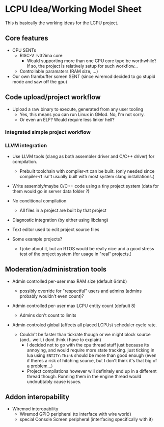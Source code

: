 # LCPU Idea/Working Model Sheet

This is basically the working ideas for the LCPU project.

## Core features

- CPU SENTs
	- RISC-V rv32ima core
		- Would supporting more than one CPU core type be worthwhile? If so, the project is relatively setup for such workflow...
	- Controllable paramaters (RAM size, ...)
- Our own frambuffer screen SENT (since wiremod decided to go stupid mode and saw off the gpu)

## Code upload/project workflow

- Upload a raw binary to execute, generated from any user tooling
	- Yes, this means you can run Linux in GMod. No, I'm not sorry.
	- Or even an ELF? Would require less linker hell?

### Integrated simple project workflow

### LLVM integration

- Use LLVM tools (clang as both assembler driver and C/C++ driver) for compilation.
	- Prebuilt toolchain with compiler-rt can be built. (only needed since compiler-rt isn't usually built with most system clang installations.)

- Write assembly/maybe C/C++ code using a tiny project system (data for them would go in server data folder ?)

- No conditional compilation
	- All files in a project are built by that project

- Diagnostic integration (by either using libclang)

- Text editor used to edit project source files

- Some example projects?
	- I joke about it, but an RTOS would be really nice and a good stress test of the project system (for usage in "real" projects.)

## Moderation/administration tools
- Admin controlled per-user max RAM size (default 64mb)
	- possibly override for "respectful" users and admins (admins probably wouldn't even count)?

- Admin controlled per-user max LCPU entity count (default 8)
	- Admins don't count to limits

- Admin controled global (affects all placed LCPUs) scheduler cycle rate.
	- Couldn't be faster than tickrate though or we might block source (and.. well, i dont think i have to explain)
		- I decided not to go with the cpu thread stuff just because its annoying, and would require more state tracking. just ticking in lua using `ENTITY:Think` should be more than good enough (even if theres a risk of hitching source, but I don't think it's that big of a problem...)
		- Project compilations however will definitely end up in a different thread though. Running them in the engine thread would undoubtably cause issues.

## Addon interopability

- Wiremod interopability
	- Wiremod GPIO peripheral (to interface with wire world)
	- special Console Screen peripheral (interfacing specifically with it)
